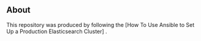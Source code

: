 ## About

This repository was produced by following the [How To Use Ansible to Set Up a Production Elasticsearch Cluster] .
